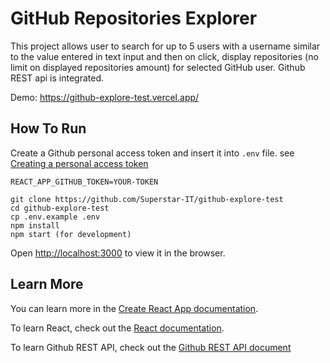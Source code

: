 # GitHub Repositories Explorer

This project allows user to search for up to 5 users with a username similar to the value entered in text input and then on click, display repositories (no limit on displayed repositories amount) for selected GitHub user. Github REST api is integrated.

Demo: https://github-explore-test.vercel.app/

## How To Run

Create a Github personal access token and insert it into `.env` file. see [Creating a personal access token](https://docs.github.com/en/authentication/keeping-your-account-and-data-secure/creating-a-personal-access-token)

`REACT_APP_GITHUB_TOKEN=YOUR-TOKEN`

```
git clone https://github.com/Superstar-IT/github-explore-test
cd github-explore-test
cp .env.example .env
npm install
npm start (for development)
```

Open [http://localhost:3000](http://localhost:3000) to view it in the browser.

## Learn More

You can learn more in the [Create React App documentation](https://facebook.github.io/create-react-app/docs/getting-started).

To learn React, check out the [React documentation](https://reactjs.org/).

To learn Github REST API, check out the [Github REST API document](https://docs.github.com/en/rest?apiVersion=2022-11-28)